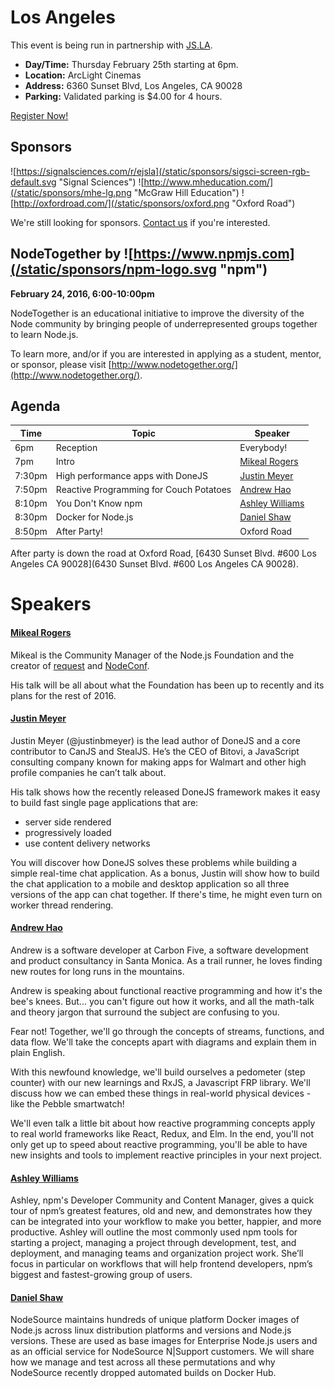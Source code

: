 # Los Angeles

This event is being run in partnership with [JS.LA](http://js.la/).

* **Day/Time:** Thursday February 25th starting at 6pm.
* **Location:** ArcLight Cinemas
* **Address:** 6360 Sunset Blvd, Los Angeles, CA 90028
* **Parking:** Validated parking is $4.00 for 4 hours.

<a class="button" href="https://ti.to/jsla/february-2016">Register Now!</a>

## Sponsors

![https://signalsciences.com/r/ejsla](/static/sponsors/sigsci-screen-rgb-default.svg "Signal Sciences")
![http://www.mheducation.com/](/static/sponsors/mhe-lg.png "McGraw Hill Education")
![http://oxfordroad.com/](/static/sponsors/oxford.png "Oxford Road")

We're still looking for sponsors. <a href="mailto:tbenzies@linuxfoundation.org?subject=Node.js%20Live%20Sponsorship">Contact us</a> if you're interested.

## NodeTogether by ![https://www.npmjs.com](/static/sponsors/npm-logo.svg "npm")

**February 24, 2016, 6:00-10:00pm**

NodeTogether is an educational initiative to improve the diversity of the Node community by bringing people of underrepresented groups together to learn Node.js.

To learn more, and/or if you are interested in applying as a student, mentor, or sponsor, please visit [http://www.nodetogether.org/](http://www.nodetogether.org/).

## Agenda

Time | Topic | Speaker
--- | --- | ---
6pm | Reception | Everybody!
7pm | Intro | [Mikeal Rogers](https://twitter.com/mikeal)
7:30pm | High performance apps with DoneJS | [Justin Meyer](https://twitter.com/justinbmeyer)
7:50pm | Reactive Programming for Couch Potatoes | [Andrew Hao](https://github.com/andrewhao)
8:10pm | You Don't Know npm | [Ashley Williams](https://twitter.com/ag_dubs)
8:30pm | Docker for Node.js | [Daniel Shaw](https://twitter.com/dshaw)
8:50pm | After Party! | Oxford Road

After party is down the road at Oxford Road, 
[6430 Sunset Blvd. #600 Los Angeles CA 90028](6430 Sunset Blvd. #600 Los Angeles CA 90028).

# Speakers

#### [Mikeal Rogers](https://twitter.com/mikeal)

Mikeal is the Community Manager of the Node.js Foundation and the creator of 
[request](https://github.com/request/request) and [NodeConf](http://www.nodeconf.com).

His talk will be all about what the Foundation has been up to recently and its plans for 
the rest of 2016.

#### [Justin Meyer](https://twitter.com/justinbmeyer)

Justin Meyer (@justinbmeyer) is the lead author of DoneJS and a core contributor to CanJS 
and StealJS. He’s the CEO of Bitovi, a JavaScript consulting company known for making apps 
for Walmart and other high profile companies he can’t talk about.

His talk shows how the recently released DoneJS framework makes it easy to build fast 
single page applications that are:
* server side rendered
* progressively loaded
* use content delivery networks

You will discover how DoneJS solves these problems while building a simple real-time chat 
application. As a bonus, Justin will show how to build the chat application to a mobile and 
desktop application so all three versions of the app can chat together. If there's time, 
he might even turn on worker thread rendering.

#### [Andrew Hao](https://github.com/andrewhao)

Andrew is a software developer at Carbon Five, a software development and product consultancy 
in Santa Monica. As a trail runner, he loves finding new routes for long runs in the mountains.

Andrew is speaking about functional reactive programming and how it's the bee's knees. 
But... you can't figure out how it works, and all the math-talk and theory jargon that surround 
the subject are confusing to you.
 
Fear not! Together, we'll go through the concepts of streams, functions, and data flow. We'll 
take the concepts apart with diagrams and explain them in plain English.
 
With this newfound knowledge, we'll build ourselves a pedometer (step counter) with our new 
learnings and RxJS, a Javascript FRP library. We'll discuss how we can embed these things in 
real-world physical devices - like the Pebble smartwatch!
 
We'll even talk a little bit about how reactive programming concepts apply to real world 
frameworks like React, Redux, and Elm. In the end, you'll not only get up to speed about 
reactive programming, you'll be able to have new insights and tools to implement reactive 
principles in your next project.

#### [Ashley Williams](https://github.com/ashleygwilliams)

Ashley, npm's Developer Community and Content Manager, gives a quick tour of npm’s greatest 
features, old and new, and demonstrates how they can be integrated into your workflow to make 
you better, happier, and more productive. Ashley will outline the most commonly used npm tools 
for starting a project, managing a project through development, test, and deployment, and 
managing teams and organization project work. She’ll focus in particular on workflows that 
will help frontend developers, npm’s biggest and fastest-growing group of users.

#### [Daniel Shaw](https://github.com/dshaw)

NodeSource maintains hundreds of unique platform Docker images of Node.js across linux 
distribution platforms and versions and Node.js versions. These are used as base images 
for Enterprise Node.js users and as an official service for NodeSource N|Support customers. 
We will share how we manage and test across all these permutations and why NodeSource recently 
dropped automated builds on Docker Hub.